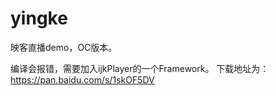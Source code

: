# yingke
映客直播demo，OC版本。



编译会报错，需要加入ijkPlayer的一个Framework。
下载地址为：
https://pan.baidu.com/s/1skOF5DV
